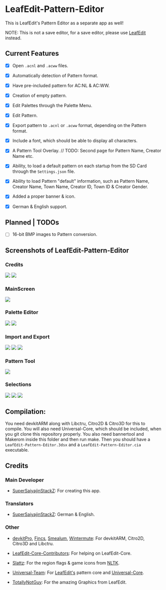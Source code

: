# LeafEdit-Pattern-Editor
This is LeafEdit's Pattern Editor as a separate app as well!

NOTE: This is not a save editor, for a save editor, please use [LeafEdit](https://github.com/Universal-Team/LeafEdit) instead.


## Current Features
- [x] Open `.acnl` and `.acww` files.

- [x] Automatically detection of Pattern format.

- [x] Have pre-included pattern for AC:NL & AC:WW.

- [x] Creation of empty pattern.

- [x] Edit Palettes through the Palette Menu.

- [x] Edit Pattern.

- [x] Export pattern to `.acnl` or `.acww` format, depending on the Pattern format.

- [x] Include a font, which should be able to display all characters.

- [x] A Pattern Tool Overlay. // TODO: Second page for Pattern Name, Creator Name etc.

- [x] Ability, to load a default pattern on each startup from the SD Card through the `Settings.json` file.

- [x] Ability to load Pattern "default" information, such as Pattern Name, Creator Name, Town Name, Creator ID, Town ID & Creator Gender.

- [x] Added a proper banner & icon.

- [x] German & English support.

## Planned | TODOs
- [ ] 16-bit BMP images to Pattern conversion.

## Screenshots of LeafEdit-Pattern-Editor
### Credits
![](https://github.com/SuperSaiyajinStackZ/LeafEdit-Pattern-Editor/blob/master/screenshots/splash.png) ![](https://github.com/SuperSaiyajinStackZ/LeafEdit-Pattern-Editor/blob/master/screenshots/credits.png)

### MainScreen
![](https://github.com/SuperSaiyajinStackZ/LeafEdit-Pattern-Editor/blob/master/screenshots/main.png)

### Palette Editor
![](https://github.com/SuperSaiyajinStackZ/LeafEdit-Pattern-Editor/blob/master/screenshots/paletteEditor.png) ![](https://github.com/SuperSaiyajinStackZ/LeafEdit-Pattern-Editor/blob/master/screenshots/colorGroup.png)

### Import and Export
![](https://github.com/SuperSaiyajinStackZ/LeafEdit-Pattern-Editor/blob/master/screenshots/export.png) ![](https://github.com/SuperSaiyajinStackZ/LeafEdit-Pattern-Editor/blob/master/screenshots/import.png) ![](https://github.com/SuperSaiyajinStackZ/LeafEdit-Pattern-Editor/blob/master/screenshots/prompt.png)

### Pattern Tool
![](https://github.com/SuperSaiyajinStackZ/LeafEdit-Pattern-Editor/blob/master/screenshots/toolMenu.png)

### Selections
![](https://github.com/SuperSaiyajinStackZ/LeafEdit-Pattern-Editor/blob/master/screenshots/saveSelect.png) ![](https://github.com/SuperSaiyajinStackZ/LeafEdit-Pattern-Editor/blob/master/screenshots/regionSelect.png) ![](https://github.com/SuperSaiyajinStackZ/LeafEdit-Pattern-Editor/blob/master/screenshots/langSelect.png)


## Compilation:
You need devkitARM along with Libctru, Citro2D & Citro3D for this to compile. You will also need Universal-Core, which should be included, when you git clone this repository properly. You also need bannertool and Makerom inside this folder and then run make. Then you should have a `LeafEdit-Pattern-Editor.3dsx` and a `LeafEdit-Pattern-Editor.cia` executable.

## Credits
### Main Developer
- [SuperSaiyajinStackZ](https://github.com/SuperSaiyajinStackZ): For creating this app.

### Translators
- [SuperSaiyajinStackZ](https://github.com/SuperSaiyajinStackZ): German & English.

### Other
- [devkitPro](https://github.com/devkitPro), [Fincs](https://github.com/fincs), [Smealum](https://github.com/smealum), [Wintermute](https://github.com/WinterMute): For devkitARM, Citro2D, Citro3D and Libctru.

- [LeafEdit-Core-Contributors](https://github.com/Universal-Team/LeafEdit): For helping on LeafEdit-Core.

- [Slattz](https://github.com/Slattz): For the region flags & game icons from [NLTK](https://github.com/Slattz/NLTK).

- [Universal-Team](https://github.com/Universal-Team): For [LeafEdit's](https://github.com/Universal-Team/LeafEdit) pattern core and [Universal-Core](https://github.com/Universal-Team/Universal-Core).

- [TotallyNotGuy](https://github.com/TotallyNotGuy): For the amazing Graphics from LeafEdit.